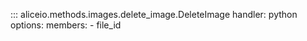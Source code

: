 ::: aliceio.methods.images.delete_image.DeleteImage
    handler: python
    options:
      members:
        - file_id
